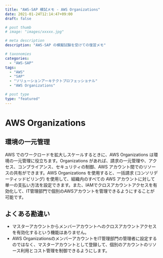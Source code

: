 ```yaml
---
title: "AWS-SAP 模試メモ - AWS Organizations"
date: 2021-01-24T12:14:47+09:00
draft: false

# post thumb
# image: "images/xxxxx.jpg"

# meta description
description: "AWS-SAP の模擬試験を受けての復習メモ"

# taxonomies
categories:
  - "AWS-SAP"
tags:
  - "AWS"
  - "SAP"
  - "ソリューションアーキテクトプロフェッショナル"
  - "AWS Organizations"

# post type
type: "featured"
---
```


# AWS Organizations

## 環境の一元管理
AWS でのワークロードを拡大しスケールするときに、AWS Organizations は環境の一元管理に役立ちます。Organizations があれば、請求の一元管理や、アクセス、コンプライアンス、セキュリティの制御、AWS アカウント間でのリソースの共有ができます。AWS Organizations を使用すると、一括請求 (コンソリデーティッドビリング) を使用して、組織内のすべての AWS アカウントに対して単一の支払い方法を設定できます。また、IAMでクロスアカウントアクセスを有効化して、IT管理部門で個別のAWSアカウントを管理できるようにすることが可能です。 

## よくある勘違い
 
- マスターアカウントからメンバーアカウントへのクロスアカウントアクセスを有効化するという機能はありません。 
- AWS OrganizationsのメンバーアカウントをIT管理部門の管理者に設定するのではなく、マスターアカウントとして登録して、個別のアカウントのリソース利用とコスト管理を制御できるようにします。   